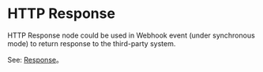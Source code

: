 # HTTP Response

HTTP Response node could be used in Webhook event (under synchronous mode) to return response to the third-party system.

See: [Response](/handbook/workflow-webhook#Response)。